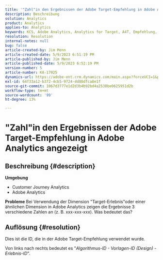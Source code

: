 ```yaml
---
title: '"Zahl"in den Ergebnissen der Adobe Target-Empfehlung in Adobe Analytics angezeigt'
description: Beschreibung
solution: Analytics
product: Analytics
applies-to: Analytics
keywords: KCS, Adobe Analytics, Analytics for Target, A4T, Empfehlung, FAQ, Adobe Target, Anzahl, Ergebnisse, Anzeige, Customer Journey Analytics
resolution: Resolution
internal-notes: null
bug: false
article-created-by: Jim Menn
article-created-date: 5/9/2023 6:51:19 PM
article-published-by: Jim Menn
article-published-date: 5/9/2023 6:52:19 PM
version-number: 5
article-number: KA-17925
dynamics-url: https://adobe-ent.crm.dynamics.com/main.aspx?forceUCI=1&pagetype=entityrecord&etn=knowledgearticle&id=3aa5cc79-9aee-ed11-8849-6045bd0061cb
exl-id: 64f33a12-b372-4cb5-9724-dd80dfca8e1f
source-git-commit: 1067d3777e1d2d3b4b92bd4a2530be0625951d2b
workflow-type: tm+mt
source-wordcount: '99'
ht-degree: 13%

---
```


# &quot;Zahl&quot;in den Ergebnissen der Adobe Target-Empfehlung in Adobe Analytics angezeigt

## Beschreibung {#description}

<b>Umgebung</b>
- Customer Journey Analytics
- Adobe Analytics




<b>Probleme</b>
Bei Verwendung der Dimension &quot;Target-Erlebnis&quot;oder einer ähnlichen Dimension in Adobe Analytics zeigen die Ergebnisse 3 verschiedene Zahlen an (z. B. xxx-xxx-xxx).
Was bedeutet das?


## Auflösung {#resolution}


Dies ist die ID, die in der Adobe Target-Empfehlung verwendet wurde.

Von links nach rechts bedeutet es &quot;*Algorithmus-ID - Vorlagen-ID (Design) - Erlebnis-ID*&quot;.
